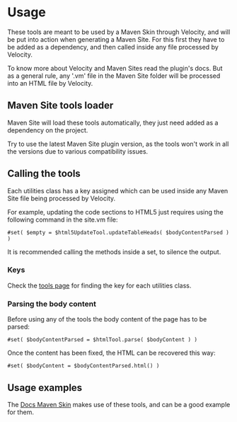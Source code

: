 # Usage

These tools are meant to be used by a Maven Skin through Velocity, and will be put into action when generating a Maven Site. For this first they have to be added as a dependency, and then called inside any file processed by Velocity.

To know more about Velocity and Maven Sites read the plugin's docs. But as a general rule, any '.vm' file in the Maven Site folder will be processed into an HTML file by Velocity.

## Maven Site tools loader

Maven Site will load these tools automatically, they just need added as a dependency on the project.

Try to use the latest Maven Site plugin version, as the tools won't work in all the versions due to various compatibility issues.

## Calling the tools

Each utilities class has a key assigned which can be used inside any Maven Site file being processed by Velocity.

For example, updating the code sections to HTML5 just requires using the following command in the site.vm file:

```
#set( $empty = $html5UpdateTool.updateTableHeads( $bodyContentParsed ) )
```

It is recommended calling the methods inside a set, to silence the output.

### Keys

Check the [tools page][tools] for finding the key for each utilities class.

### Parsing the body content

Before using any of the tools the body content of the page has to be parsed:

```
#set( $bodyContentParsed = $htmlTool.parse( $bodyContent ) )
```

Once the content has been fixed, the HTML can be recovered this way:

```
#set( $bodyContent = $bodyContentParsed.html() )
```

## Usage examples

The [Docs Maven Skin][docs-skin] makes use of these tools, and can be a good example for them.

[html5-update-javadoc]: ./apidocs/com/wandrell/velocity/tool/HTML5UpdateUtils.html
[html-utils-javadoc]: ./apidocs/com/wandrell/velocity/tool/HTMLUtils.html
[site-utils-javadoc]: ./apidocs/com/wandrell/velocity/tool/SiteUtils.html
[skin-config-javadoc]: ./apidocs/com/wandrell/velocity/tool/ConfigTool.html

[tools]: ./tools.html

[docs-skin]: https://github.com/Bernardo-MG/docs-maven-skin